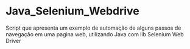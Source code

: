 # Java_Selenium_Webdrive

Script que apresenta um exemplo de automação de alguns passos de navegação em uma pagina web, utilizando Java com lib Selenium Web Driver
